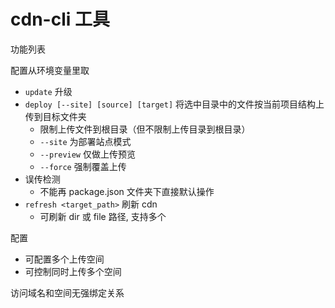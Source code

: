# cdn-cli 工具

功能列表

配置从环境变量里取

- `update` 升级
- `deploy [--site] [source] [target]` 将选中目录中的文件按当前项目结构上传到目标文件夹
  - 限制上传文件到根目录（但不限制上传目录到根目录）
  - `--site` 为部署站点模式
  - `--preview` 仅做上传预览
  - `--force` 强制覆盖上传
- 误传检测
  - 不能再 package.json 文件夹下直接默认操作
- `refresh <target_path>` 刷新 cdn
  - 可刷新 dir 或 file 路径, 支持多个

配置

- 可配置多个上传空间
- 可控制同时上传多个空间

访问域名和空间无强绑定关系
